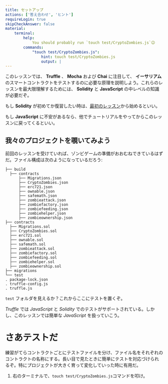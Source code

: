 ```yaml
---
title: セットアップ
actions: ['答え合わせ', 'ヒント']
requireLogin: true
skipCheckAnswer: false
material:
    terminal:
        help:
            You should probably run `touch test/CryptoZombies.js`😉
        commands:
            "touch test/CryptoZombies.js":
                hint: touch test/CryptoZombies.js
                output: |
---
```

このレッスンでは、 **Truffle** 、 **Mocha** および **Chai** に注目して、 **イーサリアム** のスマートコントラクトをテストするのに必要な原理を説明しよう。これらのレッスンを最大限理解するためには、 **Solidity** と **JavaScript** の中レベルの知識が必要だぞ。

もし **Solidity** が初めてか復習したい時は、<a href="https://cryptozombies.io/lesson/1" target=_blank>最初のレッスン</a>から始めるといい。

もし **JavaScript** に不安があるなら、他でチュートリアルをやってからこのレッスンに戻ってくるといい。


## 我々のプロジェクトを覗いてみよう

前回のレッスンを受けていれば、ゾンビゲームの準備がおおむねできているはずだ。ファイル構成は次のようになっているだろう:

```
├── build
  ├── contracts
      ├── Migrations.json
      ├── CryptoZombies.json
      ├── erc721.json
      ├── ownable.json
      ├── safemath.json
      ├── zombieattack.json
      ├── zombiefactory.json
      ├── zombiefeeding.json
      ├── zombiehelper.json
      ├── zombieownership.json
├── contracts
  ├── Migrations.sol
  ├── CryptoZombies.sol
  ├── erc721.sol
  ├── ownable.sol
  ├── safemath.sol
  ├── zombieattack.sol
  ├── zombiefactory.sol
  ├── zombiefeeding.sol
  ├── zombiehelper.sol
  ├── zombieownership.sol
├── migrations
└── test
. package-lock.json
. truffle-config.js
. truffle.js
```

`test` フォルダを見えるか？これからここにテストを置くぞ。

_Truffle_ では _JavaScript_ と _Solidity_ でのテストがサポートされている。しかし、このレッスンでは簡単な _JavaScript_ を扱っていこう。


# さあテストだ

練習がてらコントラクトごとにテストファイルを分け、ファイル名をそれぞれのコントラクトの名称にする。長い目で見たときに簡単にテストを対応づけられるぞ。特にプロジェクトが大きく育って変化していった時に有用だ。

1. 右のターミナルで、`touch test/CryptoZombies.js`コマンドを叩け。
